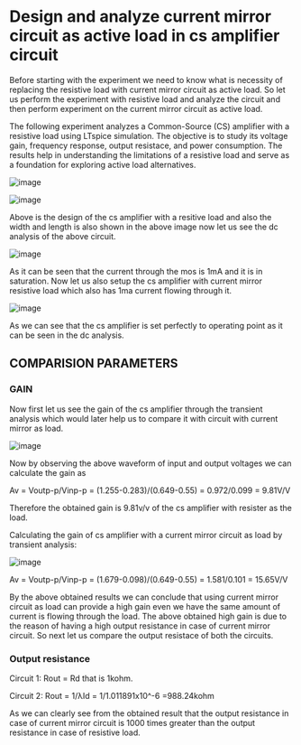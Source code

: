 # Design and analyze current mirror circuit as active load in cs amplifier circuit

Before starting with the experiment we need to know what is necessity of replacing the resistive load with current mirror circuit as active load.
So let us perform the experiment with resistive load and analyze the circuit and then perform experiment on the current mirror circuit as active load.

The following experiment analyzes a Common-Source (CS) amplifier with a resistive load using LTspice simulation. The objective is to study its voltage gain, frequency response, output resistace, and power consumption. The results help in understanding the limitations of a resistive load and serve as a foundation for exploring active load alternatives.

![image](https://github.com/user-attachments/assets/7dd91e86-358a-40ac-a6a2-1e94630185b3)

![image](https://github.com/user-attachments/assets/9481e4c4-6fff-4598-97c3-5f6adeb95395)

Above is the design of the cs amplifier with a resitive load and also the width and length is also shown in the above image now let us see the dc analysis of the above circuit.

![image](https://github.com/user-attachments/assets/581a5caf-c6cb-4c04-8348-c40d8bd755be)

As it can be seen that the current through the mos is 1mA and it is in saturation.
Now let us also setup the cs amplifier with current mirror resistive load which also has 1ma current flowing through it.

![image](https://github.com/user-attachments/assets/24e4e964-73ae-4d4d-879e-9bdc58bae98f)

As we can see that the cs amplifier is set perfectly to operating point as it can be seen in the dc analysis.

## COMPARISION PARAMETERS
### GAIN
Now first let us see the gain of the cs amplifier through the transient analysis which would later help us to compare it with circuit with current mirror as load. 

![image](https://github.com/user-attachments/assets/82ea214b-d0d5-46db-9f39-e4e744a4de32)

Now by observing the above waveform of input and output voltages we can calculate the gain as

  Av = Voutp-p/Vinp-p
     = (1.255-0.283)/(0.649-0.55)
     = 0.972/0.099
     = 9.81V/V

Therefore the obtained gain is 9.81v/v of the cs amplifier with resister as the load.

Calculating the gain of cs amplifier with a current mirror circuit as load by transient analysis:

![image](https://github.com/user-attachments/assets/01da6faf-b531-4dd6-b7ad-3517fbb3481e)

  Av = Voutp-p/Vinp-p
     = (1.679-0.098)/(0.649-0.55)
     = 1.581/0.101
     = 15.65V/V

By the above obtained results we can conclude that using current mirror circuit as load can provide a high gain even we have the same amount of current is flowing through the load.
The above obtained high gain is due to the reason of having a high output resistance in case of current mirror circuit. So next let us compare the output resistace of both the circuits.

### Output resistance

Circuit 1:
   Rout = Rd
   that is 1kohm.

Circuit 2:
   Rout = 1/λId
        = 1/1.011891x10^-6
        =988.24kohm

As we can clearly see from the obtained result that the output resistance in case of current mirror circuit is 1000 times greater than the output resistance in case of resistive load.


